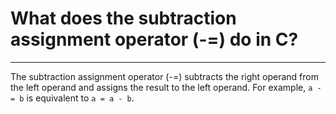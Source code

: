 # What does the subtraction assignment operator (-=) do in C?

---

The subtraction assignment operator (-=) subtracts the right operand from the left operand and assigns the result to the left operand. For example, `a -= b` is equivalent to `a = a - b`.
